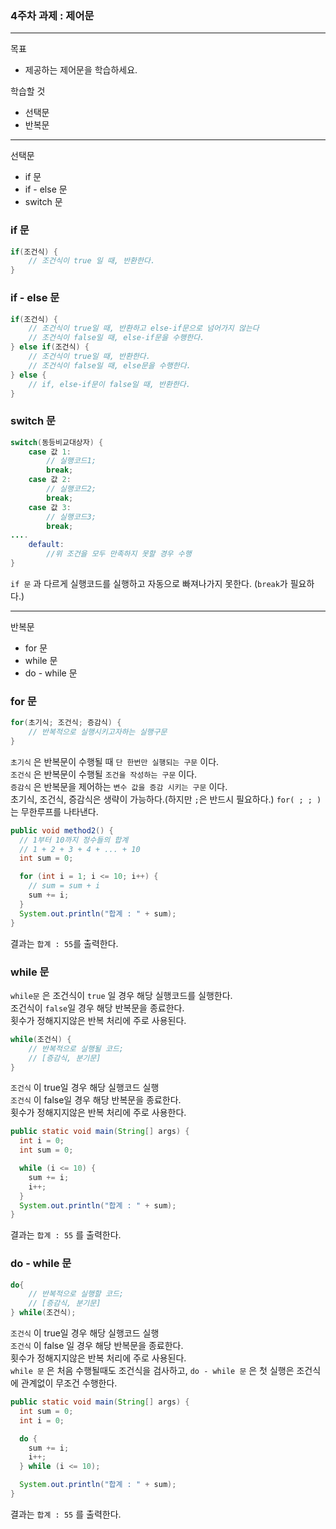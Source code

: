 ### 4주차 과제 : 제어문
---
목표
+ 제공하는 제어문을 학습하세요.

학습할 것
+ 선택문
+ 반복문

---
선택문
+ if 문
+ if - else 문
+ switch 문

### if 문
```java
if(조건식) {
    // 조건식이 true 일 때, 반환한다.
}
```
### if - else 문
```java
if(조건식) {
    // 조건식이 true일 때, 반환하고 else-if문으로 넘어가지 않는다
    // 조건식이 false일 때, else-if문을 수행한다.
} else if(조건식) {
    // 조건식이 true일 때, 반환한다.
    // 조건식이 false일 때, else문을 수행한다.
} else {
    // if, else-if문이 false일 때, 반환한다.
}
```
### switch 문
```java
switch(동등비교대상자) {
    case 값 1:
        // 실행코드1;
        break;
    case 값 2:
        // 실행코드2;
        break;
    case 값 3:
        // 실행코드3;
        break;
....
    default:
        //위 조건을 모두 만족하지 못할 경우 수행
}
```
`if 문` 과 다르게 실행코드를 실행하고 자동으로 빠져나가지 못한다. (`break`가 필요하다.)

---
반복문
+ for 문
+ while 문
+ do - while 문

### for 문
```java
for(초기식; 조건식; 증감식) {
    // 반복적으로 실행시키고자하는 실행구문
}
```
`초기식` 은 반복문이 수행될 때 `단 한번만 실행되는 구문` 이다.    
`조건식` 은 반복문이 수행될 `조건을 작성하는 구문` 이다.    
`증감식` 은 반복문을 제어하는 `변수 값을 증감 시키는 구문` 이다.     
초기식, 조건식, 증감식은 생략이 가능하다.(하지만 ` ; `은 반드시 필요하다.)
`for( ; ; )` 는 무한루프를 나타낸다.

```java
public void method2() {
  // 1부터 10까지 정수들의 합계
  // 1 + 2 + 3 + 4 + ... + 10
  int sum = 0;

  for (int i = 1; i <= 10; i++) {
    // sum = sum + i
    sum += i;
  }
  System.out.println("합계 : " + sum);
}
```
결과는 ` 합계 : 55 `를 출력한다.

### while 문
`while문` 은 조건식이 `true` 일 경우 해당 실행코드를 실행한다.    
조건식이 `false`일 경우 해당 반복문을 종료한다.     
횟수가 정해지지않은 반복 처리에 주로 사용된다.     
```java
while(조건식) {
    // 반복적으로 실행될 코드;
    // [증감식, 분기문]
}
```
`조건식` 이 true일 경우 해당 실행코드 실행      
`조건식` 이 false일 경우 해당 반복문을 종료한다.      
횟수가 정해지지않은 반복 처리에 주로 사용한다.     
```java
public static void main(String[] args) {
  int i = 0;
  int sum = 0;

  while (i <= 10) {
    sum += i;
    i++;
  }
  System.out.println("합계 : " + sum);
}
```
결과는 ` 합계 : 55 ` 를 출력한다.    

### do - while 문
```java
do{
    // 반복적으로 실행할 코드;
    // [증감식, 분기문]
} while(조건식);
```
`조건식` 이 true일 경우 해당 실행코드 실행    
`조건식` 이 false 일 경우 해당 반복문을 종료한다.    
횟수가 정해지지않은 반복 처리에 주로 사용된다.    
`while 문` 은 처음 수행될때도 조건식을 검사하고, `do - while 문` 은 첫 실행은 조건식에 관계없이 무조건 수행한다.

```java
public static void main(String[] args) {
  int sum = 0;
  int i = 0;

  do {
    sum += i;
    i++;
  } while (i <= 10);

  System.out.println("합계 : " + sum);
}
```
결과는 ` 합계 : 55 ` 를 출력한다.    
